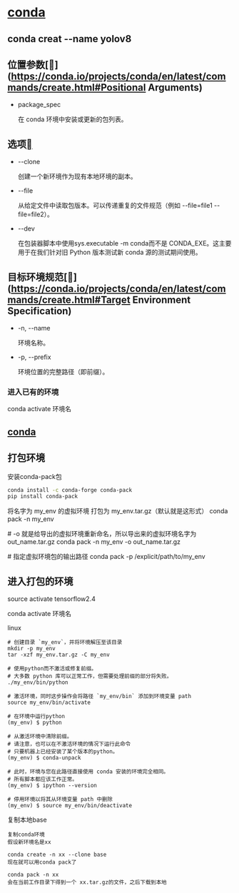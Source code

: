 # [conda](https://conda.io/projects/conda/en/latest/commands/create.html)

## conda creat  --name  yolov8

## 位置参数[](https://conda.io/projects/conda/en/latest/commands/create.html#Positional Arguments)

- package_spec

  在 conda 环境中安装或更新的包列表。

## 选项[](https://conda.io/projects/conda/en/latest/commands/create.html#options)

- --clone

  创建一个新环境作为现有本地环境的副本。

- --file

  从给定文件中读取包版本。可以传递重复的文件规范（例如 --file=file1 --file=file2）。

- --dev

  在包装器脚本中使用sys.executable -m conda而不是 CONDA_EXE。这主要用于在我们针对旧 Python 版本测试新 conda 源的测试期间使用。

## 目标环境规范[](https://conda.io/projects/conda/en/latest/commands/create.html#Target Environment Specification)

- -n, --name

  环境名称。

- -p, --prefix

  环境位置的完整路径（即前缀）。

### 进入已有的环境

conda activate 环境名





## [conda](https://zhuanlan.zhihu.com/p/508480163)

## 打包环境

安装conda-pack包

```bash
conda install -c conda-forge conda-pack
pip install conda-pack
```

将名字为 my_env 的虚拟环境 打包为 my_env.tar.gz（默认就是这形式）
conda pack -n my_env

\# -o 就是给导出的虚拟环境重新命名，所以导出来的虚拟环境名字为 out_name.tar.gz
conda pack -n my_env -o out_name.tar.gz

\# 指定虚拟环境包的输出路径
conda pack -p  /explicit/path/to/my_env



## 进入打包的环境

source activate tensorflow2.4

conda activate 环境名



linux

```text
# 创建目录 `my_env`，并将环境解压至该目录
mkdir -p my_env
tar -xzf my_env.tar.gz -C my_env

# 使用python而不激活或修复前缀。
# 大多数 python 库可以正常工作，但需要处理前缀的部分将失败。
./my_env/bin/python

# 激活环境，同时这步操作会将路径 `my_env/bin` 添加到环境变量 path
source my_env/bin/activate

# 在环境中运行python
(my_env) $ python

# 从激活环境中清除前缀。
# 请注意，也可以在不激活环境的情况下运行此命令
# 只要机器上已经安装了某个版本的python。
(my_env) $ conda-unpack

# 此时，环境与您在此路径直接使用 conda 安装的环境完全相同。
# 所有脚本都应该工作正常。
(my_env) $ ipython --version

# 停用环境以将其从环境变量 path 中删除
(my_env) $ source my_env/bin/deactivate
```

复制本地base

```
复制conda环境
假设新环境名是xx

conda create -n xx --clone base
现在就可以用conda pack了

conda pack -n xx
会在当前工作目录下得到一个 xx.tar.gz的文件，之后下载到本地
```

